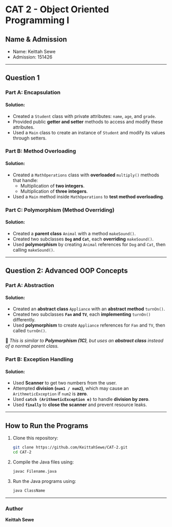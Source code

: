 # CAT 2 - Object Oriented Programming I

## Name & Admission
- Name: Keittah Sewe
- Admission: 151426

---

## Question 1

### **Part A: Encapsulation**
#### **Solution:**
- Created a `Student` class with private attributes: `name`, `age`, and `grade`.
- Provided public **getter and setter** methods to access and modify these attributes.
- Used a `Main` class to create an instance of `Student` and modify its values through setters.

### **Part B: Method Overloading**
#### **Solution:**
- Created a `MathOperations` class with **overloaded** `multiply()` methods that handle:
  - Multiplication of **two integers**.
  - Multiplication of **three integers**.
- Used a `Main` method inside `MathOperations` to **test method overloading**.

### **Part C: Polymorphism (Method Overriding)**
#### **Solution:**
- Created a **parent class** `Animal` with a method `makeSound()`.
- Created two subclasses **`Dog` and `Cat`**, each **overriding** `makeSound()`.
- Used **polymorphism** by creating `Animal` references for `Dog` and `Cat`, then calling `makeSound()`.

---

## Question 2: Advanced OOP Concepts

### **Part A: Abstraction**
#### **Solution:**
- Created an **abstract class** `Appliance` with an **abstract method** `turnOn()`.
- Created two subclasses **`Fan` and `TV`**, each **implementing** `turnOn()` differently.
- Used **polymorphism** to create `Appliance` references for `Fan` and `TV`, then called `turnOn()`.

📌 *This is similar to **Polymorphism (1C)**, but uses an **abstract class** instead of a normal parent class.*

### **Part B: Exception Handling**
#### **Solution:**
- Used **Scanner** to get two numbers from the user.
- Attempted **division (`num1 / num2`)**, which may cause an `ArithmeticException` if `num2` is **zero**.
- Used **`catch (ArithmeticException e)`** to handle **division by zero**.
- Used **`finally`** to **close the scanner** and prevent resource leaks.

---

## How to Run the Programs
1. Clone this repository:
   ```bash
   git clone https://github.com/KeittahSewe/CAT-2.git
   cd CAT-2
   ```
2. Compile the Java files using:
   ```bash
   javac Filename.java
   ```
3. Run the Java programs using:
   ```bash
   java ClassName
   ```

---



### Author
**Keittah Sewe**



